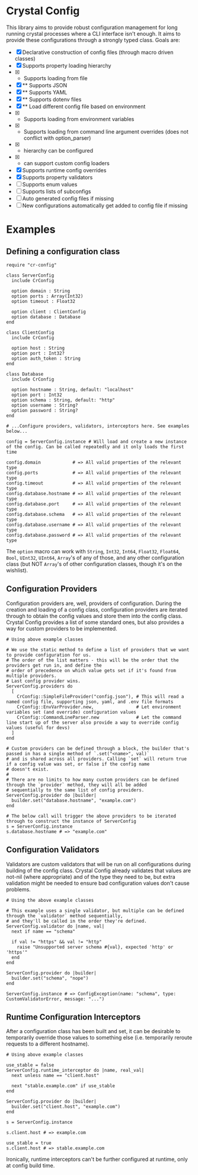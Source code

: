 # Crystal Config
This library aims to provide robust configuration management for long running crystal processes
where a CLI interface isn't enough. It aims to provide these configurations through a strongly
typed class. Goals are:

- [X] Declarative construction of config files (through macro driven classes)
- [X] Supports property loading hierarchy
- [X] * Supports loading from file
- [X] ** Supports JSON
- [X] ** Supports YAML
- [X] ** Supports dotenv files
- [X] ** Load different config file based on environment
- [X] * Supports loading from environment variables
- [X] * Supports loading from command line argument overrides (does not conflict with option_parser)
- [X] * hierarchy can be configured
- [X] * can support custom config loaders
- [X] Supports runtime config overrides
- [X] Supports property validators
- [ ] Supports enum values
- [ ] Supports lists of subconfigs
- [ ] Auto generated config files if missing
- [ ] New configurations automatically get added to config file if missing

# Examples

## Defining a configuration class

```crystal
require "cr-config"

class ServerConfig
  include CrConfig

  option domain : String
  option ports : Array(Int32)
  option timeout : Float32

  option client : ClientConfig
  option database : Database
end

class ClientConfig
  include CrConfig

  option host : String
  option port : Int32?
  option auth_token : String
end

class Database
  include CrConfig

  option hostname : String, default: "localhost"
  option port : Int32
  option schema : String, default: "http"
  option username : String?
  option password : String?
end

# ...Configure providers, validators, interceptors here. See examples below...

config = ServerConfig.instance # Will load and create a new instance of the config. Can be called repeatedly and it only loads the first time

config.domain            # => All valid properties of the relevant type
config.ports             # => All valid properties of the relevant type
config.timeout           # => All valid properties of the relevant type
config.database.hostname # => All valid properties of the relevant type
config.database.port     # => All valid properties of the relevant type
config.database.schema   # => All valid properties of the relevant type
config.database.username # => All valid properties of the relevant type
config.database.password # => All valid properties of the relevant type

```

The `option` macro can work with `String`, `Int32`, `Int64`, `Float32`, `Float64`, `Bool`, `UInt32`, `UInt64`, `Array`'s of any
of those, and any other configuration class (but NOT `Array`'s of other configuration classes, though it's on the wishlist).

## Configuration Providers
Configuration providers are, well, providers of configuration. During the creation and loading of a config class,
configuration providers are iterated through to obtain the config values and store them into the config class.
Crystal Config provides a list of some standard ones, but also provides a way for custom providers to be implemented.

```crystal
# Using above example classes

# We use the static method to define a list of providers that we want to provide configuration for us.
# The order of the list matters - this will be the order that the providers get run in, and define the
# order of precedence on which value gets set if it's found from multiple providers.
# Last config provider wins.
ServerConfig.providers do
  [
    CrConfig::SimpleFileProvider("config.json"), # This will read a named config file, supporting json, yaml, and .env file formats
    CrConfig::EnvVarProvider.new,                # Let environment variables set (and override) configuration values
    CrConfig::CommandLineParser.new              # Let the command line start up of the server also provide a way to override config values (useful for devs)
  ]
end

# Custom providers can be defined through a block, the builder that's passed in has a single method of `.set("<name>", val)`
# and is shared across all providers. Calling `set` will return true if a config value was set, or false if the config name
# doesn't exist.
#
# There are no limits to how many custom providers can be defined through the `provider` method, they will all be added
# sequentially to the same list of config providers.
ServerConfig.provider do |builder|
  builder.set("database.hostname", "example.com")
end

# The below call will trigger the above providers to be iterated through to construct the instance of ServerConfig
s = ServerConfig.instance
s.database.hostname # => "example.com"

```

## Configuration Validators
Validators are custom validators that will be run on all configurations during building of the config class. Crystal
Config already validates that values are not-nil (where appropriate) and of the type they need to be, but extra
validation might be needed to ensure bad configuration values don't cause problems.

```crystal
# Using the above example classes

# This example uses a single validator, but multiple can be defined through the `validator` method sequentially,
# and they'll be called in the order they're defined.
ServerConfig.validator do |name, val|
  next if name == "schema"

  if val != "https" && val != "http"
    raise "Unsupported server schema #{val}, expected 'http' or 'https'"
  end
end

ServerConfig.provider do |builder|
  builder.set("schema", "nope")
end

ServerConfig.instance # => ConfigException(name: "schema", type: CustomValidatorError, message: "...")

```

## Runtime Configuration Interceptors
After a configuration class has been built and set, it can be desirable to temporarily override those values
to something else (i.e. temporarily reroute requests to a different hostname).

```crystal
# Using above example classes

use_stable = false
ServerConfig.runtime_interceptor do |name, real_val|
  next unless name == "client.host"

  next "stable.example.com" if use_stable
end

ServerConfig.provider do |builder|
  builder.set("client.host", "example.com")
end

s = ServerConfig.instance

s.client.host # => example.com

use_stable = true
s.client.host # => stable.example.com
```

Ironically, runtime interceptors can't be further configured at runtime, only at config build time.